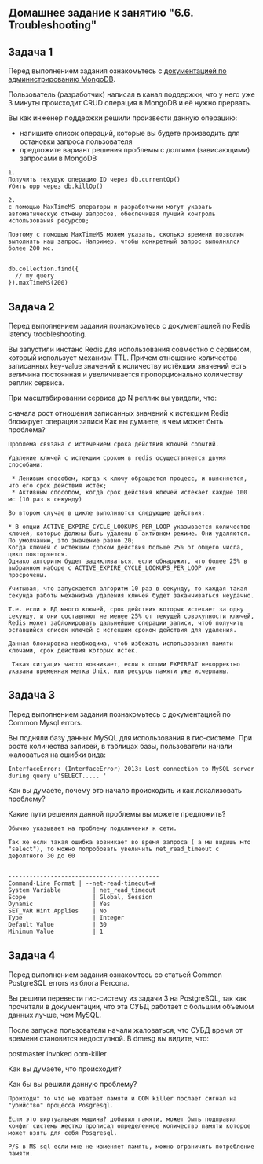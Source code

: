 ## Домашнее задание к занятию "6.6. Troubleshooting"

## Задача 1

Перед выполнением задания ознакомьтесь с [документацией по администрированию MongoDB](https://docs.mongodb.com/manual/administration/).

Пользователь (разработчик) написал в канал поддержки, что у него уже 3 минуты происходит CRUD операция в MongoDB и её нужно прервать.

Вы как инженер поддержки решили произвести данную операцию:

- напишите список операций, которые вы будете производить для остановки запроса пользователя
- предложите вариант решения проблемы с долгими (зависающими) запросами в MongoDB

```
1. 
Получить текущую операцию ID через db.currentOp()
Убить opp через db.killOp()

2.
с помощью MaxTimeMS операторы и разработчики могут указать автоматическую отмену запросов, обеспечивая лучший контроль использования ресурсов;

Поэтому с помощью MaxTimeMS можем указать, сколько времени позволим выполнять наш запрос. Например, чтобы конкретный запрос выполнялся более 200 мс.


db.collection.find({
  // my query
}).maxTimeMS(200)
```

## Задача 2

Перед выполнением задания познакомьтесь с документацией по Redis latency troobleshooting.

Вы запустили инстанс Redis для использования совместно с сервисом, который использует механизм TTL. Причем отношение количества записанных key-value значений к количеству истёкших значений есть величина постоянная и увеличивается пропорционально количеству реплик сервиса.

При масштабировании сервиса до N реплик вы увидели, что:

сначала рост отношения записанных значений к истекшим
Redis блокирует операции записи
Как вы думаете, в чем может быть проблема?

```
Проблема связана с истечением срока действия ключей событий.

Удаление ключей с истекшим сроком в redis осуществляется двумя способами:

 * Ленивым способом, когда к ключу обращается процесс, и выясняется, что его срок действия истёк;
 * Активным способом, когда срок действия ключей истекает каждые 100 мс (10 раз в секунду)

Во втором случае в цикле выполняются следующие действия:

* В опции ACTIVE_EXPIRE_CYCLE_LOOKUPS_PER_LOOP указывается количество ключей, которые должны быть удалены в активном режиме. Они удаляются. По умолчанию, это значение равно 20;
Когда ключей с истекшим сроком действия больше 25% от общего числа, цикл повторяется.
Однако алгоритм будет зацикливаться, если обнаружит, что более 25% в выбранном наборе с ACTIVE_EXPIRE_CYCLE_LOOKUPS_PER_LOOP уже просрочены.

Учитывая, что запускается алгоритм 10 раз в секунду, то каждая такая секунда работы механизма удаления ключей будет заканчиваться неудачно.

Т.е. если в БД много ключей, срок действия которых истекает за одну секунду, и они составляют не менее 25% от текущей совокупности ключей,
Redis может заблокировать дальнейшие операции записи, чтоб получить оставшийся список ключей с истекшим сроком действия для удаления.

Данная блокировка необходима, чтоб избежать использования памяти ключами, срок действия которых истек.

 Такая ситуация часто возникает, если в опции EXPIREAT некорректно указана временная метка Unix, или ресурсы памяти уже исчерпаны.

```


## Задача 3

Перед выполнением задания познакомьтесь с документацией по Common Mysql errors.

Вы подняли базу данных MySQL для использования в гис-системе. При росте количества записей, в таблицах базы, пользователи начали жаловаться на ошибки вида:

```
InterfaceError: (InterfaceError) 2013: Lost connection to MySQL server during query u'SELECT..... '
```

Как вы думаете, почему это начало происходить и как локализовать проблему?

Какие пути решения данной проблемы вы можете предложить?

```
Обычно указывает на проблему подключения к сети.

Так же если такая ошибка возникает во время запроса ( а мы видишь мто "select"), то можно попробовать увеличить net_read_timeout с дефолтного 30 до 60 


-------------------------------------------
Command-Line Format	| --net-read-timeout=# 
System Variable	        | net_read_timeout    
Scope	                | Global, Session     
Dynamic	                | Yes                 
SET_VAR Hint Applies    | No                  
Type	                | Integer              
Default Value           | 30                   
Minimum Value           | 1                  

```

## Задача 4

Перед выполнением задания ознакомтесь со статьей Common PostgreSQL errors из блога Percona.

Вы решили перевести гис-систему из задачи 3 на PostgreSQL, так как прочитали в документации, что эта СУБД работает с большим объемом данных лучше, чем MySQL.

После запуска пользователи начали жаловаться, что СУБД время от времени становится недоступной. В dmesg вы видите, что:

postmaster invoked oom-killer

Как вы думаете, что происходит?

Как бы вы решили данную проблему?

```
Проиходит то что не хватает памяти и OOM killer послает сигнал на "убийство" процесса Posgresql.

Если это виртуальная машина? добавил памяти, может быть подправил конфиг системы жестко прописал определенное количество памяти которое может взять для себя Posgresql.

P/S в MS sql если мне не изменяет память, можно ограничить потребление памяти.

```
